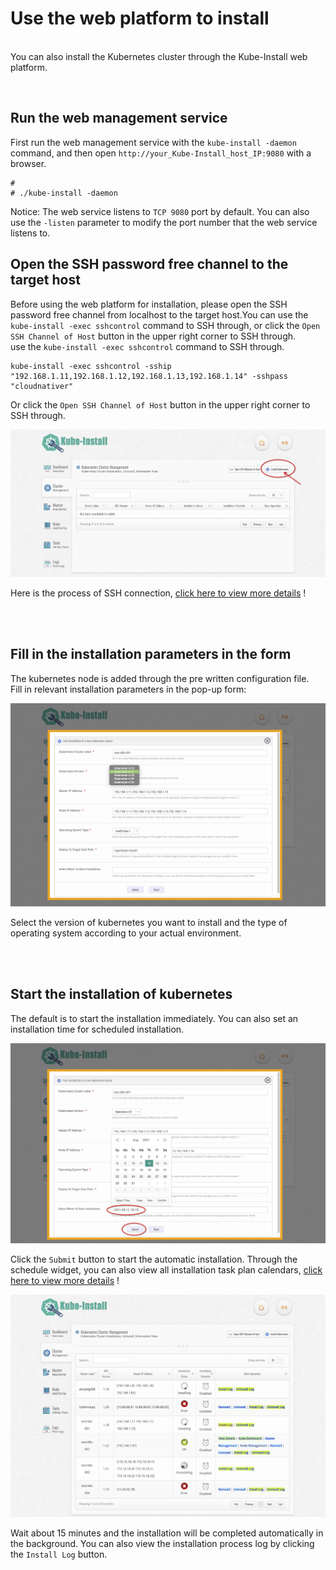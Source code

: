 
# Use the web platform to install

<br>You can also install the Kubernetes cluster through the Kube-Install web platform. 

<br>

## Run the web management service

First run the web management service with the `kube-install -daemon` command, and then open `http://your_Kube-Install_host_IP:9080` with a browser.
```
#
# ./kube-install -daemon
```
Notice: The web service listens to `TCP 9080` port by default. You can also use the `-listen` parameter to modify the port number that the web service listens to.

## Open the SSH password free channel to the target host

Before using the web platform for installation, please open the SSH password free channel from localhost to the target host.You can use the `kube-install -exec sshcontrol` command to SSH through, or click the `Open SSH Channel of Host` button in the upper right corner to SSH through.
<br>
use the `kube-install -exec sshcontrol` command to SSH through.

```
kube-install -exec sshcontrol -sship "192.168.1.11,192.168.1.12,192.168.1.13,192.168.1.14" -sshpass "cloudnativer"
```

Or click the `Open SSH Channel of Host` button in the upper right corner to SSH through.

![kube-dashboard](images/webinstall001.jpg)

Here is the process of SSH connection, <a href="webssh0.7.md">click here to view more details</a> !<br>

<br>
<br>

## Fill in the installation parameters in the form

The kubernetes node is added through the pre written configuration file.
<br>
Fill in relevant installation parameters in the pop-up form:

![kube-dashboard](images/webinstall003.png)

Select the version of kubernetes you want to install and the type of operating system according to your actual environment.

<br>
<br>

## Start the installation of kubernetes

The default is to start the installation immediately. You can also set an installation time for scheduled installation.

![kube-dashboard](images/webinstall004.jpg)

Click the `Submit` button to start the automatic installation.  Through the schedule widget, you can also view all installation task plan calendars, <a href="schedule0.7.md">click here to view more details</a> !<br>

![kube-dashboard](images/webinstall002.jpg)

Wait about 15 minutes and the installation will be completed automatically in the background. You can also view the installation process log by clicking the `Install Log` button.

<br>
<br>
<br>
